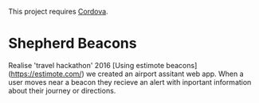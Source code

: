 This project requires [Cordova](https://github.com/apache/cordova-js).

# Shepherd Beacons

Realise 'travel hackathon' 2016 [Using estimote beacons] (https://estimote.com/) we created an airport assitant web app.  When a user moves near a beacon they recieve an alert with inportant information about their journey or directions.

